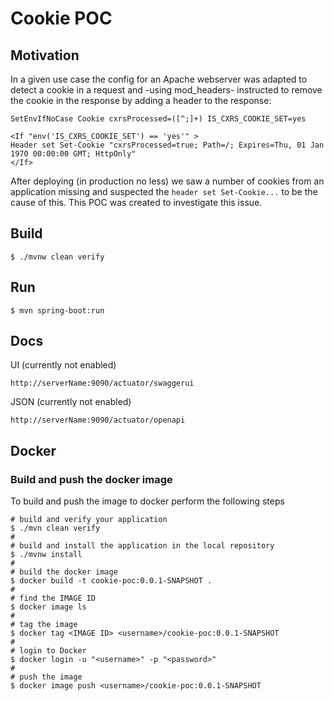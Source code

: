 # Cookie POC

## Motivation
In a given use case the config for an Apache webserver was adapted to
detect a cookie in a request and -using mod_headers- instructed to
remove the cookie in the response by adding a header to the response:

```
SetEnvIfNoCase Cookie cxrsProcessed=([^;]+) IS_CXRS_COOKIE_SET=yes

<If "env('IS_CXRS_COOKIE_SET') == 'yes'" >
Header set Set-Cookie "cxrsProcessed=true; Path=/; Expires=Thu, 01 Jan 1970 00:00:00 GMT; HttpOnly"
</If>
```

After deploying (in production no less) we saw a number of cookies from an application
missing and suspected the `header set Set-Cookie...` to be the cause of this. This POC
was created to investigate this issue.

## Build

```shell
$ ./mvnw clean verify
```

## Run

```shell
$ mvn spring-boot:run
```

## Docs

UI (currently not enabled)

```
http://serverName:9090/actuator/swaggerui
```

JSON (currently not enabled)

```
http://serverName:9090/actuator/openapi
```

## Docker

### Build and push the docker image

To build and push the image to docker perform the following steps

```shell
# build and verify your application
$ ./mvn clean verify
#
# build and install the application in the local repository
$ ./mvnw install
#
# build the docker image
$ docker build -t cookie-poc:0.0.1-SNAPSHOT .
#
# find the IMAGE ID
$ docker image ls
#
# tag the image
$ docker tag <IMAGE ID> <username>/cookie-poc:0.0.1-SNAPSHOT
#
# login to Docker
$ docker login -u "<username>" -p "<password>"
#
# push the image
$ docker image push <username>/cookie-poc:0.0.1-SNAPSHOT
```
